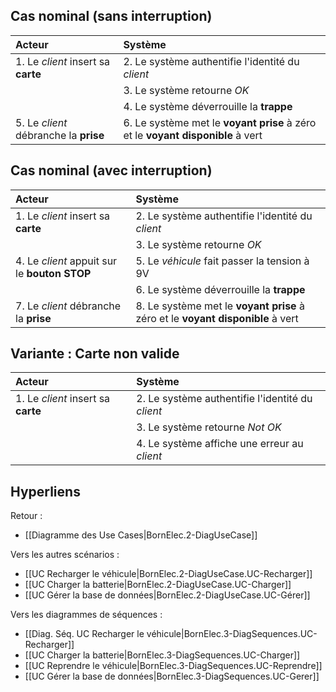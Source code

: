
## Cas nominal (sans interruption)

|Acteur|Système|
|:---|:---|
|1. Le _client_ insert sa **carte** |2. Le système authentifie l'identité du _client_ |
||3. Le système retourne _OK_ |
||4. Le système déverrouille la **trappe** |
|5. Le _client_ débranche la **prise** |6. Le système met le **voyant prise** à zéro et le **voyant disponible** à vert |

## Cas nominal (avec interruption)

|Acteur|Système|
|:---|:---|
|1. Le _client_ insert sa **carte** |2. Le système authentifie l'identité du _client_ |
||3. Le système retourne _OK_ |
|4. Le _client_ appuit sur le **bouton STOP** |5. Le _véhicule_ fait passer la tension à 9V  |
||6. Le système déverrouille la **trappe** |
|7. Le _client_ débranche la **prise** |8. Le système met le **voyant prise** à zéro et le **voyant disponible** à vert |

## Variante : Carte non valide

|Acteur|Système|
|:---|:---|
|1. Le _client_ insert sa **carte** |2. Le système authentifie l'identité du _client_ |
||3. Le système retourne _Not OK_ |
||4. Le système affiche une erreur au _client_ |

## Hyperliens 

Retour :
- [[Diagramme des Use Cases|BornElec.2-DiagUseCase]]

Vers les autres scénarios :
- [[UC Recharger le véhicule|BornElec.2-DiagUseCase.UC-Recharger]]
- [[UC Charger la batterie|BornElec.2-DiagUseCase.UC-Charger]]
- [[UC Gérer la base de données|BornElec.2-DiagUseCase.UC-Gérer]]

Vers les diagrammes de séquences :
- [[Diag. Séq. UC Recharger le véhicule|BornElec.3-DiagSequences.UC-Recharger]]
- [[UC Charger la batterie|BornElec.3-DiagSequences.UC-Charger]]
- [[UC Reprendre le véhicule|BornElec.3-DiagSequences.UC-Reprendre]]
- [[UC Gérer la base de données|BornElec.3-DiagSequences.UC-Gerer]]